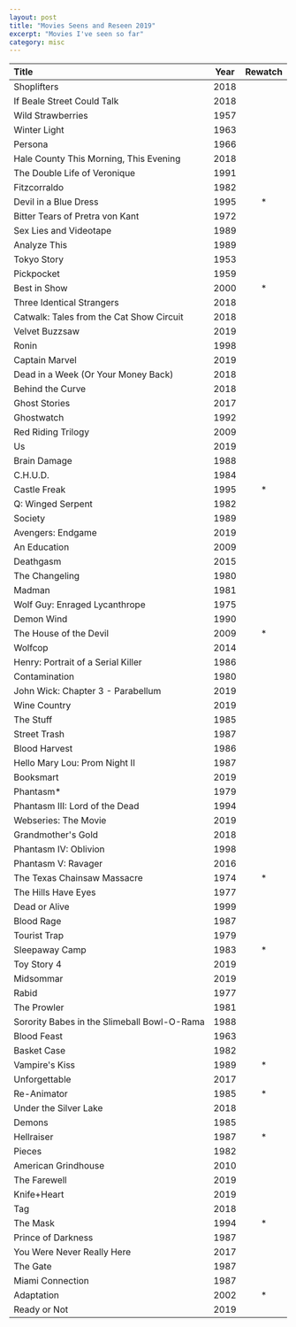 ```yaml
---
layout: post
title: "Movies Seens and Reseen 2019"
excerpt: "Movies I've seen so far"
category: misc
---
```


Title | Year | Rewatch
:---  | :---: | :---:
Shoplifters | 2018 |
If Beale Street Could Talk | 2018 |
Wild Strawberries | 1957 |
Winter Light | 1963 |
Persona | 1966 |
Hale County This Morning, This Evening | 2018 |
The Double Life of Veronique | 1991 |
Fitzcorraldo | 1982 |
Devil in a Blue Dress | 1995 | *
Bitter Tears of Pretra von Kant | 1972 |
Sex Lies and Videotape | 1989 |
Analyze This | 1989 |
Tokyo Story | 1953 |
Pickpocket | 1959 |
Best in Show | 2000 | *
Three Identical Strangers | 2018 |
Catwalk: Tales from the Cat Show Circuit | 2018 |
Velvet Buzzsaw | 2019 |
Ronin | 1998 |
Captain Marvel | 2019 |
Dead in a Week (Or Your Money Back)  | 2018 |
Behind the Curve | 2018 |
Ghost Stories | 2017 |
Ghostwatch | 1992 |
Red Riding Trilogy | 2009 |
Us | 2019 |
Brain Damage | 1988 |
C.H.U.D. | 1984 |
Castle Freak | 1995 | *
Q: Winged Serpent | 1982 |
Society | 1989 |
Avengers: Endgame | 2019 |
An Education | 2009 |
Deathgasm | 2015 |
The Changeling | 1980 |
Madman | 1981 |
Wolf Guy: Enraged Lycanthrope | 1975 |
Demon Wind | 1990 |
The House of the Devil | 2009 | *
Wolfcop | 2014 |
Henry: Portrait of a Serial Killer | 1986 |
Contamination | 1980 |
John Wick: Chapter 3 - Parabellum | 2019 |
Wine Country | 2019 |
The Stuff | 1985 |
Street Trash | 1987 |
Blood Harvest | 1986 |
Hello Mary Lou: Prom Night II | 1987 |
Booksmart | 2019 |
Phantasm* | 1979 |
Phantasm III: Lord of the Dead | 1994 |
Webseries: The Movie | 2019 |
Grandmother's Gold | 2018 |
Phantasm IV: Oblivion | 1998 |
Phantasm V: Ravager | 2016 |
The Texas Chainsaw Massacre | 1974 | *
The Hills Have Eyes | 1977 |
Dead or Alive | 1999 |
Blood Rage | 1987 |
Tourist Trap | 1979 |
Sleepaway Camp | 1983 | *
Toy Story 4 | 2019 |
Midsommar | 2019 |
Rabid | 1977 |
The Prowler | 1981 |
Sorority Babes in the Slimeball Bowl-O-Rama | 1988 |
Blood Feast | 1963 |
Basket Case | 1982 |
Vampire's Kiss | 1989 | *
Unforgettable | 2017 |
Re-Animator | 1985 | *
Under the Silver Lake | 2018 |
Demons | 1985 |
Hellraiser | 1987 | *
Pieces | 1982 |
American Grindhouse | 2010 |
The Farewell | 2019 |
Knife+Heart | 2019 |
Tag | 2018 |
The Mask | 1994 | *
Prince of Darkness | 1987 |
You Were Never Really Here | 2017 |
The Gate | 1987 |
Miami Connection | 1987 |
Adaptation | 2002 | *
Ready or Not | 2019 |